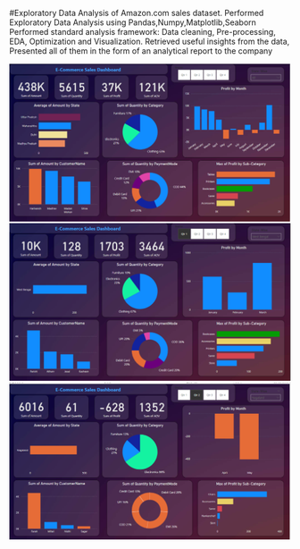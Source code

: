#Exploratory Data Analysis of Amazon.com sales dataset.
Performed  Exploratory Data Analysis using Pandas,Numpy,Matplotlib,Seaborn
Performed standard analysis framework: Data cleaning, Pre-processing, EDA, Optimization and Visualization.
Retrieved useful insights from the data, 
Presented all of them in the form
of an analytical report to the company

![image]( https://github.com/0sar-44/E-COMMERCE-SALES-DASHBOARD/blob/main/E-Commerce%20Photo.png)
![image](https://github.com/0sar-44/E-COMMERCE-SALES-DASHBOARD/blob/main/E-Commerce%20Photo-2.png)
![image](https://github.com/0sar-44/E-COMMERCE-SALES-DASHBOARD/blob/main/E-Commerce%20Photo%203.png)
